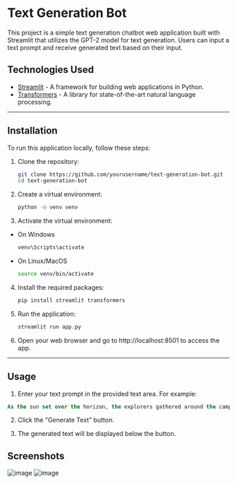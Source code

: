 # Text Generation Bot

This project is a simple text generation chatbot web application built with Streamlit that utilizes the GPT-2 model for text generation. Users can input a text prompt and receive generated text based on their input. 

## Technologies Used

- [Streamlit](https://streamlit.io/) - A framework for building web applications in Python.
- [Transformers](https://huggingface.co/transformers/) - A library for state-of-the-art natural language processing.

---

## Installation

To run this application locally, follow these steps:

1. Clone the repository:
   ```bash
   git clone https://github.com/yourusername/text-generation-bot.git
   cd text-generation-bot
   ```

2. Create a virtual environment:
   ```bash
   python -m venv venv
   ```

3. Activate the virtual environment:
  - On Windows
     ```bash
     venv\Scripts\activate
     ```
  - On Linux/MacOS
     ```bash
     source venv/bin/activate
     ```

4. Install the required packages:
    ```bash
    pip install streamlit transformers
    ```

5. Run the application:
    ```bash
    streamlit run app.py
    ```

6. Open your web browser and go to http://localhost:8501 to access the app.


---

## Usage

1. Enter your text prompt in the provided text area. For example:
  ```sql
  As the sun set over the horizon, the explorers gathered around the campfire and shared tales of their latest adventure. One of them said,
  ```
2. Click the "Generate Text" button.
   
4. The generated text will be displayed below the button.

## Screenshots

![image](https://github.com/user-attachments/assets/2c155c01-c603-4bac-bfd7-24b2cc5349aa)
![image](https://github.com/user-attachments/assets/716872d5-f182-46fd-a233-8edf63e3b044)


